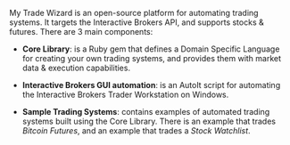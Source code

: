My Trade Wizard is an open-source platform for automating trading systems.  It targets the Interactive Brokers API, and supports stocks & futures.  There are 3 main components:

- **Core Library**: is a Ruby gem that defines a Domain Specific Language for creating your own trading systems, and provides them with market data & execution capabilities.

- **Interactive Brokers GUI automation**: is an AutoIt script for automating the Interactive Brokers Trader Workstation on Windows.

- **Sample Trading Systems**: contains examples of automated trading systems built using the Core Library.  There is an example that trades *Bitcoin Futures*, and an example that trades a *Stock Watchlist*.
